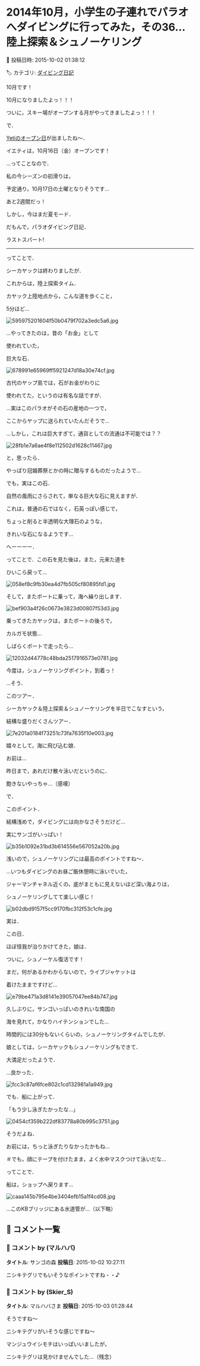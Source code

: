# 2014年10月，小学生の子連れでパラオへダイビングに行ってみた，その36…陸上探索＆シュノーケリング

📅 投稿日時: 2015-10-02 01:38:12

🏷️ カテゴリ: [ダイビング日記](ce3a7a8d424d112fce83ee85c81a0e344.md)

10月です！


10月になりましたよっ！！！


ついに，スキー場がオープンする月がやってきましたよっ！！！





で．


[Yetiのオープン日](https://twitter.com/snowtownYeti/status/649421806047072256?ref_src=twsrc^tfw)が出ましたね～．


イエティは，10月16日（金）オープンです！





…ってことなので．


私の今シーズンの初滑りは，


予定通り，10月17日の土曜となりそうです…


あと2週間だっ！





しかし，今はまだ夏モード．


だもんで，パラオダイビング日記．


ラストスパート!


-----





ってことで．


シーカヤックは終わりましたが．


これからは，陸上探索タイム．





カヤック上陸地点から，こんな道を歩くこと，


5分ほど…




![595975201604f50b0479f702a3edc5a6.jpg](images/595975201604f50b0479f702a3edc5a6.jpg)




…やってきたのは，昔の「お金」として


使われていた，


巨大な石．




![678991e65969ff5921247d18a30e74cf.jpg](images/678991e65969ff5921247d18a30e74cf.jpg)




古代のヤップ島では，石がお金がわりに


使われてた，というのは有名な話ですが．


…実はこのパラオがその石の産地の一つで，


ここからヤップに送られていたんだそうで…





…しかし，これは巨大すぎて，通貨としての流通は不可能では？？




![28fb1e7a6ae4f8e112502d1628c11467.jpg](images/28fb1e7a6ae4f8e112502d1628c11467.jpg)




と，思ったら．


やっぱり冠婚葬祭とかの時に贈与するものだったようで…





でも，実はこの石．


自然の風雨にさらされて，単なる巨大な石に見えますが．


これは，普通の石ではなく，石英っぽい感じで，


ちょっと削ると半透明な大理石のような，


きれいな石になるようです…


へーーーー．





ってことで．この石を見た後は，また，元来た道を


ひいこら戻って…




![058ef8c9fb30ea4d7fb505cf80895fd1.jpg](images/058ef8c9fb30ea4d7fb505cf80895fd1.jpg)







そして，またボートに乗って，海へ繰り出します．




![bef903a4f26c0673e3823d00807f53d3.jpg](images/bef903a4f26c0673e3823d00807f53d3.jpg)




乗ってきたカヤックは，またボートの後ろで，


カルガモ状態…





しばらくボートで走ったら…




![12032d44778c48bda2517916573e0781.jpg](images/12032d44778c48bda2517916573e0781.jpg)




今度は，シュノーケリングポイント，到着っ！





…そう．


このツアー．


シーカヤック＆陸上探索＆シュノーケリングを半日でこなすという，


結構な盛りだくさんツアー．




![7e201a0184f73251c73fa7635f10e003.jpg](images/7e201a0184f73251c73fa7635f10e003.jpg)




嬉々として，海に飛び込む娘．





お前は…


昨日まで，あれだけ散々泳いだというのに．


飽きないやっちゃ…（感嘆）





で．


このポイント．


結構浅めで，ダイビングには向かなさそうだけど…


実にサンゴがいっぱい！




![b35b1092e31bd3b614556e567052a20b.jpg](images/b35b1092e31bd3b614556e567052a20b.jpg)




浅いので，シュノーケリングには最高のポイントですね～．





…いつもダイビングのお昼ご飯休憩時に泳いでいた，


ジャーマンチャネル近くの，底がまともに見えないほど深い海よりは，


シュノーケリングしてて楽しい感じ！




![b02dbd9157f5cc9170fbc312f53c1cfe.jpg](images/b02dbd9157f5cc9170fbc312f53c1cfe.jpg)







実は．


この日．


ほぼ怪我が治りかけてきた，娘は．


ついに，シュノーケル復活です！





まだ，何があるかわからないので，ライブジャケットは


着けたままですけど…




![e79be471a3d8141e39057047ee84b747.jpg](images/e79be471a3d8141e39057047ee84b747.jpg)




久しぶりに，サンゴいっぱいのきれいな南国の


海を見れて，かなりハイテンションでした…





時間的には30分もないくらいの，シュノーケリングタイムでしたが．


娘としては，シーカヤックもシュノーケリングもできて．


大満足だったようで．


…良かった．




![fcc3c87af6fce802c1cd132981a1a949.jpg](images/fcc3c87af6fce802c1cd132981a1a949.jpg)







でも．船に上がって．


「もう少し泳ぎたかったな…」




![0454cf359b222df83778a80b995c3751.jpg](images/0454cf359b222df83778a80b995c3751.jpg)




そうだよね．


お前には，ちっと泳ぎたりなかったかもね…


＃でも，顔にテープを付けたまま，よく水中マスクつけて泳いだな…





ってことで．


船は，ショップへ戻ります…




![caaa145b795e4be3404efb15a1f4cd08.jpg](images/caaa145b795e4be3404efb15a1f4cd08.jpg)




…このKBブリッジにある水道管が…（以下略）

## 💬 コメント一覧

### 💬 コメント by (マルハバ)
**タイトル**: サンゴの森
**投稿日**: 2015-10-02 10:27:11

ニシキテグリでもいそうなポイントですね・・♪

### 💬 コメント by (Skier_S)
**タイトル**: マルハバさま
**投稿日**: 2015-10-03 01:28:44

そうですね～

ニシキテグリがいそうな感じですね～

マンジュウイシモチはいっぱいいましたが，

ニシキテグリは見かけませんでした…（残念）

